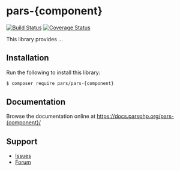 # pars-{component}

[![Build Status](https://travis-ci.com/pars/pars-{component}.svg?branch=master)](https://travis-ci.com/pars/pars-{component})
[![Coverage Status](https://coveralls.io/repos/github/pars/pars-{component}/badge.svg?branch=master)](https://coveralls.io/github/pars/pars-{component}?branch=master)

This library provides …

## Installation

Run the following to install this library:

```bash
$ composer require pars/pars-{component}
```

## Documentation

Browse the documentation online at https://docs.parsphp.org/pars-{component}/

## Support

* [Issues](https://github.com/pars/pars-{component}/issues/)
* [Forum](https://discourse.parsphp.org/)
